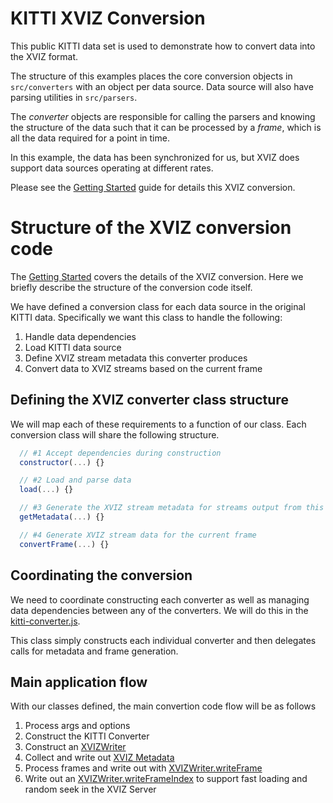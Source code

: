 # KITTI XVIZ Conversion

This public KITTI data set is used to demonstrate how to convert data into the XVIZ format.

The structure of this examples places the core conversion objects in `src/converters` with
an object per data source. Data source will also have parsing utilities in `src/parsers`.

The *converter* objects are responsible for calling the parsers and knowing the structure of the data
such that it can be processed by a *frame*, which is all the data required for a point in time.

In this example, the data has been synchronized for us, but XVIZ does support data sources operating at
different rates.

Please see the [Getting Started](https://github.com/uber/xviz/blob/master/docs/getting-started/README.md) guide for details this XVIZ conversion.

# Structure of the XVIZ conversion code

The [Getting Started](https://github.com/uber/xviz/blob/master/docs/getting-started/README.md) covers the
details of the XVIZ conversion. Here we briefly describe the structure of the conversion code itself.

We have defined a conversion class for each data source in the original KITTI data. Specifically we want this class to handle the following:

1. Handle data dependencies
2. Load KITTI data source
3. Define XVIZ stream metadata this converter produces
4. Convert data to XVIZ streams based on the current frame

## Defining the XVIZ converter class structure

We will map each of these requirements to a function of our class. Each conversion class will
share the following structure.

```js
  // #1 Accept dependencies during construction
  constructor(...) {}

  // #2 Load and parse data
  load(...) {}

  // #3 Generate the XVIZ stream metadata for streams output from this converter
  getMetadata(...) {}

  // #4 Generate XVIZ stream data for the current frame
  convertFrame(...) {}
```

## Coordinating the conversion

We need to coordinate constructing each converter as well as managing data dependencies between any
of the converters. We will do this in the
[kitti-converter.js](/examples/converters/kitti/src/converters/kitti-converter.js).

This class simply constructs each individual converter and then delegates calls for metadata and
frame generation.

## Main application flow

With our classes defined, the main convertion code flow will be as follows

1. Process args and options
2. Construct the KITTI Converter
3. Construct an [XVIZWriter](/docs/api-reference/xviz-writer.md)
4. Collect and write out [XVIZ Metadata](/docs/protocol-schema/session-protocol.md#metadata)
5. Process frames and write out with
   [XVIZWriter.writeFrame](/docs/api-reference/xviz-writer.md#writeframe)
6. Write out an [XVIZWriter.writeFrameIndex](/docs/api-reference/xviz-writer.md#writeframeindex) to
   support fast loading and random seek in the XVIZ Server
